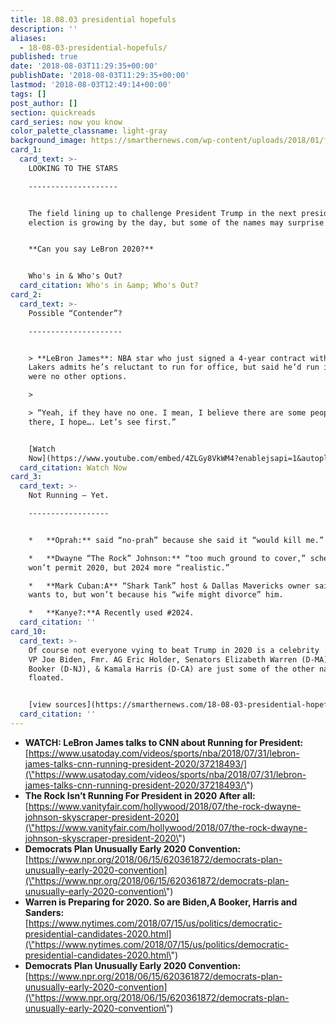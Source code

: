 ```yaml
---
title: 18.08.03 presidential hopefuls
description: ''
aliases:
  - 18-08-03-presidential-hopefuls/
published: true
date: '2018-08-03T11:29:35+00:00'
publishDate: '2018-08-03T11:29:35+00:00'
lastmod: '2018-08-03T12:49:14+00:00'
tags: []
post_author: []
section: quickreads
card_series: now you know
color_palette_classname: light-gray
background_image: https://smarthernews.com/wp-content/uploads/2018/01/flags-scaled.jpg
card_1:
  card_text: >-
    LOOKING TO THE STARS

    --------------------


    The field lining up to challenge President Trump in the next presidential
    election is growing by the day, but some of the names may surprise you…


    **Can you say LeBron 2020?**


    Who's in & Who's Out?
  card_citation: Who's in &amp; Who's Out?
card_2:
  card_text: >-
    Possible “Contender”?

    ---------------------


    > **LeBron James**: NBA star who just signed a 4-year contract with the LA
    Lakers admits he’s reluctant to run for office, but said he’d run if there
    were no other options.

    > 

    > “Yeah, if they have no one. I mean, I believe there are some people out
    there, I hope…. Let’s see first.”


    [Watch
    Now](https://www.youtube.com/embed/4ZLGy8VkWM4?enablejsapi=1&autoplay=1&rel=0)
  card_citation: Watch Now
card_3:
  card_text: >-
    Not Running – Yet.

    ------------------


    *   **Oprah:** said “no-prah” because she said it “would kill me.”

    *   **Dwayne “The Rock” Johnson:** “too much ground to cover,” schedule
    won’t permit 2020, but 2024 more “realistic.”

    *   **Mark Cuban:A** “Shark Tank” host & Dallas Mavericks owner said he
    wants to, but won’t because his “wife might divorce” him.

    *   **Kanye?:**A Recently used #2024.
  card_citation: ''
card_10:
  card_text: >-
    Of course not everyone vying to beat Trump in 2020 is a celebrity ... Fmr.
    VP Joe Biden, Fmr. AG Eric Holder, Senators Elizabeth Warren (D-MA), Cory
    Booker (D-NJ), & Kamala Harris (D-CA) are just some of the other names being
    floated.


    [view sources](https://smarthernews.com/18-08-03-presidential-hopefuls/)
  card_citation: ''
---
```

*   **WATCH: LeBron James talks to CNN about Running for President:**  
    [https://www.usatoday.com/videos/sports/nba/2018/07/31/lebron-james-talks-cnn-running-president-2020/37218493/](\"https://www.usatoday.com/videos/sports/nba/2018/07/31/lebron-james-talks-cnn-running-president-2020/37218493/\")
*   **The Rock Isn’t Running For President in 2020 After all:**  
    [https://www.vanityfair.com/hollywood/2018/07/the-rock-dwayne-johnson-skyscraper-president-2020](\"https://www.vanityfair.com/hollywood/2018/07/the-rock-dwayne-johnson-skyscraper-president-2020\")
*   **Democrats Plan Unusually Early 2020 Convention:**  
    [https://www.npr.org/2018/06/15/620361872/democrats-plan-unusually-early-2020-convention](\"https://www.npr.org/2018/06/15/620361872/democrats-plan-unusually-early-2020-convention\")
*   **Warren is Preparing for 2020. So are Biden,A Booker, Harris and Sanders:**  
    [https://www.nytimes.com/2018/07/15/us/politics/democratic-presidential-candidates-2020.html](\"https://www.nytimes.com/2018/07/15/us/politics/democratic-presidential-candidates-2020.html\")
*   **Democrats Plan Unusually Early 2020 Convention:**  
    [https://www.npr.org/2018/06/15/620361872/democrats-plan-unusually-early-2020-convention](\"https://www.npr.org/2018/06/15/620361872/democrats-plan-unusually-early-2020-convention\")